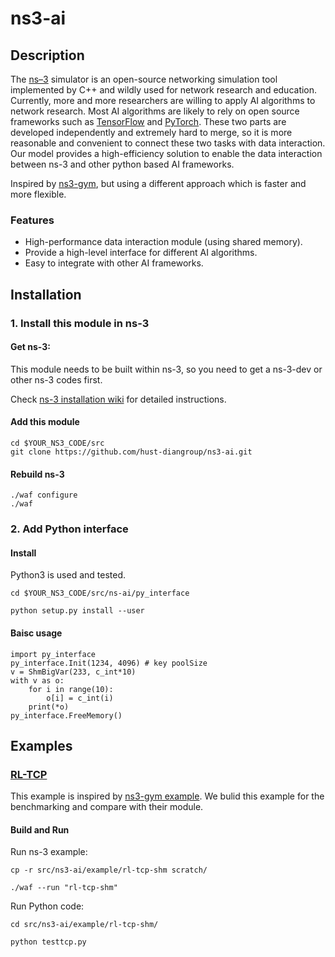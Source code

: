 # ns3-ai

## Description
 The [ns–3](https://www.nsnam.org/) simulator is an open-source networking simulation tool implemented by C++ and wildly used for network research and education. Currently, more and more researchers are willing to apply AI algorithms to network research. Most AI algorithms are likely to rely on open source frameworks such as [TensorFlow](https://www.tensorflow.org/) and [PyTorch](https://pytorch.org/). These two parts are developed independently and extremely hard to merge, so it is more reasonable and convenient to connect these two tasks with data interaction. Our model provides a high-efficiency solution to enable the data interaction between ns-3 and other python based AI frameworks.

 Inspired by [ns3-gym](https://github.com/tkn-tub/ns3-gym), but using a different approach which is faster and more flexible.

### Features
- High-performance data interaction module (using shared memory). 
- Provide a high-level interface for different AI algorithms.
- Easy to integrate with other AI frameworks.


## Installation
### 1. Install this module in ns-3
#### Get ns-3:  
This module needs to be built within ns-3, so you need to get a ns-3-dev or other ns-3 codes first.

Check [ns-3 installation wiki](https://www.nsnam.org/wiki/Installation) for detailed instructions.

#### Add this module
```
cd $YOUR_NS3_CODE/src
git clone https://github.com/hust-diangroup/ns3-ai.git
```

#### Rebuild ns-3
```
./waf configure
./waf
```

### 2. Add Python interface

#### Install
Python3 is used and tested.

```
cd $YOUR_NS3_CODE/src/ns-ai/py_interface

python setup.py install --user
```

#### Baisc usage
```
import py_interface
py_interface.Init(1234, 4096) # key poolSize
v = ShmBigVar(233, c_int*10)
with v as o:
    for i in range(10):
        o[i] = c_int(i)
    print(*o)
py_interface.FreeMemory()
```

## Examples
### [RL-TCP](https://github.com/hust-diangroup/ns3-ai/blob/master/example/rl-tcp-shm/RL-TCP-en.md)
This example is inspired by [ns3-gym example](https://github.com/tkn-tub/ns3-gym#rl-tcp). We bulid this example for the benchmarking and compare with their module.

#### Build and Run
Run ns-3 example:
```
cp -r src/ns3-ai/example/rl-tcp-shm scratch/

./waf --run "rl-tcp-shm"
```
Run Python code:
```
cd src/ns3-ai/example/rl-tcp-shm/

python testtcp.py
```